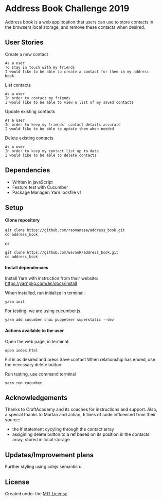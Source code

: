 # Address Book Challenge 2019
Address book is a web applitcation that users can use to store contacts in the browsers local storage, and remove these contacts when desired. 

## User Stories
Create a new contact
```
As a user
To stay in touch with my friends
I would like to be able to create a contact for them in my address book
```
List contacts
```
As a user
In order to contact my friends
I would like to be able to view a list of my saved contacts
```
Update existing contacts
```
As a user
In order to keep my friends' contact details accurate
I would like to be able to update them when needed
```
Delete existing contacts
```
As a user
In order to keep my contact list up to date
I would like to be able to delete contacts
```

## Dependencies
- Written in javaScript
- Feature test with Cucumber 
- Package Manager: Yarn lockfile v1

## Setup
#### Clone repository
```
git clone https://github.com/raomanasa/address_book.git
cd address_book
```
or
```
git clone https://github.com/EevanR/address_book.git
cd address_book
```

#### Install dependencies

Install Yarn with instruction from their website:
https://yarnpkg.com/en/docs/install

When installed, run initialize in terminal:
```
yarn init
```
For testing, we are using cucumber.js
```
yarn add cucumber chai puppeteer superstatic --dev
```

#### Actions available to the user

Open the web page, in terminal:
```
open index.html
```
Fill in as desired and press Save contact
When relationship has ended, use the necessary delete button.

Run testing, use command terminal
```
yarn run cucumber
```

## Acknowledgements
Thanks to CraftAcademy and its coaches for instructions and support.
Also, a special thanks to Martan and Johan, 6 lines of code influenced from their source: 
- the If statement cycyling through the contact array
- assigining delete button to a ref based on its position in the contacts array, stored in local storage

## Updates/Improvement plans
Further styling using cdnjs semantic ui

## License
Created under the <a href="https://en.wikipedia.org/wiki/MIT_License">MIT License</a>.

